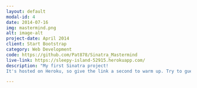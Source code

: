 ```yaml
---
layout: default
modal-id: 4
date: 2014-07-16
img: mastermind.png
alt: image-alt
project-date: April 2014
client: Start Bootstrap
category: Web Development
code: https://github.com/Pat878/Sinatra_Mastermind
live-link: https://sleepy-island-52915.herokuapp.com/
description: "My first Sinatra project!
It's hosted on Heroku, so give the link a second to warm up. Try to guess the computer's color code!"

---
```

